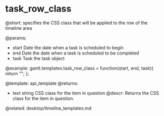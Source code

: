 task_row_class
=============

@short:
	specifies the CSS class that will be applied to the row of the timeline area
	
@params:
- start		Date		the date when a task is scheduled to begin  
- end		Date		the date when a task is scheduled to be completed
- task		Task	 	the task object

@example:
gantt.templates.task_row_class = function(start, end, task){
	return "";
};

@template:	api_template
@returns:
- text		string		CSS class for the item in question
@descr:
Returns the CSS class for the item in question.

@related:
	desktop/timeline_templates.md